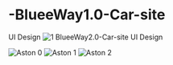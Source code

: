 # -BlueeWay1.0-Car-site
UI Design ![1](https://github.com/Emreodesia/-BlueeWay--Car-site/assets/115417234/d418d081-d43d-4fe4-9479-ecc0b91aecdf)
BlueeWay2.0-Car-site
UI Design 

![Aston 0](https://github.com/Emreodesia/-BlueeWay--Car-site/assets/115417234/3ad36cb5-ffd3-4b82-a0b3-414893084799)
![Aston 1](https://github.com/Emreodesia/-BlueeWay--Car-site/assets/115417234/02bbf827-2008-4899-8122-af08260d3670)
![Aston 2](https://github.com/Emreodesia/-BlueeWay--Car-site/assets/115417234/6b46180c-51de-47d3-a08e-86dbc435cba0)
